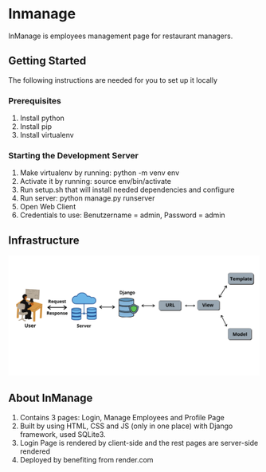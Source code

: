 # Inmanage

InManage is employees management page for restaurant managers.

## Getting Started
The following instructions are needed for you to set up it locally

### Prerequisites
1. Install python
2. Install pip
3. Install virtualenv


### Starting the Development Server
1. Make virtualenv by running: python -m venv env
2. Activate it by running: source env/bin/activate
3. Run setup.sh that will install needed dependencies and configure
4. Run server: python manage.py runserver
5. Open Web Client
6. Credentials to use: Benutzername = admin, Password = admin


## Infrastructure
![](InfrustructureView.png)


## About InManage
1. Contains 3 pages: Login, Manage Employees and Profile Page
2. Built by using HTML, CSS and JS (only in one place) with Django framework, used SQLite3. 
3. Login Page is rendered by client-side and the rest pages are server-side rendered
4. Deployed by benefiting from render.com
